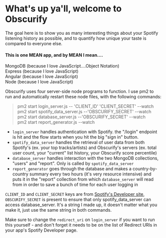 # What's up ya'll, welcome to Obscurify

The goal here is to show you as many interesting things about
your Spotify listening history as possible, and to quantify
how unique your taste is compared to everyone else.

#### This is one MEAN app, and by MEAN I mean....<br />
MongoDB (because I love JavaScript....Object Notation)<br />
Express (because I love JavaScript)<br />
Angular (because I love JavaScript)<br />
Node (because I love JavaScript)


Obscurify uses four server-side node programs to function. I use pm2 to run and automatically restart these node files, with the following commands:

> pm2 start login_server.js -- 'CLIENT_ID' 'CLIENT_SECRET' --watch<br />
> pm2 start spotify_data_server.js --'OBSCURIFY_SECRET' --watch<br />
> pm2 start database_server.js --'OBSCURIFY_SECRET' --watch<br />
> pm2 start report_generator.js --watch</br>

* `login_server` handles authentication with Spotify. the "/login" endpoint is hit and the flow starts when you hit the big "sign in" button.
* `spotify_data_server` handles the retrieval of user data from both Spotify's (ex. your top tracks/artists) and Obscurify's servers (ex. total user count, your "current" list history, your Obscurify score percentile)
* `database_server` handles interaction with the two MongoDB collections, "users" and "report". Only is called by `spotify_data_server`
* `report_generator` goes through the database and makes a country-by-country summary every two hours (it's very resource intensive) and puts it in the "report" collection from which `database_server` will read from in order to save a bunch of time for each user logging in

`CLIENT_ID` and `CLIENT_SECRET` keys are from [Spotify's Developer site](https://developer.spotify.com/my-applications/), `OBSCURIFY_SECRET` is present to ensure that only spotify_data_server can access database_server. It's a string I made up, it doesn't matter what you make it, just use the same string in both commands.

Make sure to change the `redirect_uri` on `login_server` if you want to run this yourself - and don't forget it needs to be on the list of Redirect URIs in your app's Spotify Developer page.


